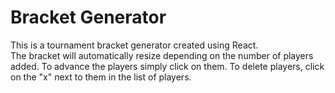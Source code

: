 # Bracket Generator

This is a tournament bracket generator created using React. <br>
The bracket will automatically resize depending on the number of players added.
To advance the players simply click on them.
To delete players, click on the "x" next to them in the list of players.